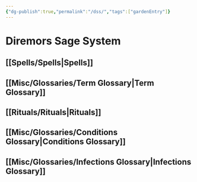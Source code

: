 ```yaml
---
{"dg-publish":true,"permalink":"/dss/","tags":["gardenEntry"]}
---
```


# Diremors Sage System

## [[Spells/Spells\|Spells]]
## [[Misc/Glossaries/Term Glossary\|Term Glossary]]
## [[Rituals/Rituals\|Rituals]]
## [[Misc/Glossaries/Conditions Glossary\|Conditions Glossary]]
## [[Misc/Glossaries/Infections Glossary\|Infections Glossary]]